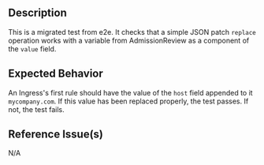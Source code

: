 ## Description

This is a migrated test from e2e. It checks that a simple JSON patch `replace` operation works with a variable from AdmissionReview as a component of the `value` field.

## Expected Behavior

An Ingress's first rule should have the value of the `host` field appended to it `mycompany.com`. If this value has been replaced properly, the test passes. If not, the test fails.

## Reference Issue(s)

N/A